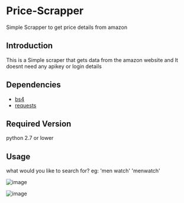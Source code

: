 # Price-Scrapper
Simple Scrapper to get price details from amazon

## Introduction
This is a Simple scraper that gets data from the amazon website and
It doesnt need any apikey or login details

## Dependencies
* [bs4](https://pypi.python.org/pypi/beautifulsoup4)
* [requests](https://pypi.python.org/pypi/requests/)

## Required Version
python 2.7 or lower

## Usage
what would you like to search for?  eg: 'men watch' 'menwatch'

![image](https://cloud.githubusercontent.com/assets/12068512/21500352/2e085a74-cc64-11e6-9ff3-387baf87c1d4.png)

![image](https://cloud.githubusercontent.com/assets/12068512/21500395/7f83b74a-cc64-11e6-9456-530cc5556deb.png)


